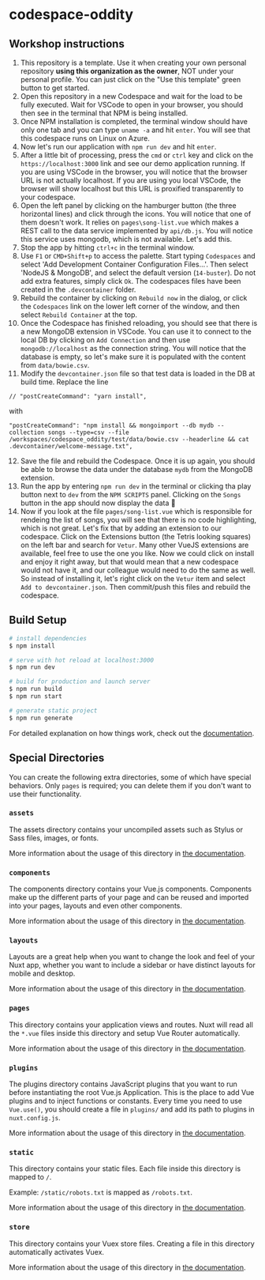# codespace-oddity

## Workshop instructions

1. This repository is a template. Use it when creating your own personal repository **using this organization as the owner**, NOT under your personal profile. You can just click on the "Use this template" green button to get started. 
1. Open this repository in a new Codespace and wait for the load to be fully executed. Wait for VSCode to open in your browser, you should then see in the terminal that NPM is being installed.
1. Once NPM installation is completed, the terminal window should have only one tab and you can type `uname -a` and hit `enter`. You will see that this codespace runs on Linux on Azure. 
1. Now let's run our application with `npm run dev` and hit `enter`. 
1. After a little bit of processing, press the `cmd` or `ctrl` key and click on the `https://localhost:3000` link and see our demo application running. If you are using VSCode in the browser, you will notice that the browser URL is not actually localhost. If you are using you local VSCode, the browser will show localhost but this URL is proxified transparently to your codespace. 
1. Open the left panel by clicking on the hamburger button (the three horizontal lines) and click through the icons. You will notice that one of them doesn't work. It relies on `pages\song-list.vue` which makes a REST call to the data service implemented by `api/db.js`. You will notice this service uses mongodb, which is not available. Let's add this. 
1. Stop the app by hitting `ctrl+c` in the terminal window. 
1. Use `F1` or `CMD+Shift+p` to access the palette. Start typing `Codespaces` and select 'Add Development Container Configuration Files...'. Then select 'NodeJS & MongoDB', and select the default version (`14-buster`). Do not add extra features, simply click `Ok`. The codespaces files have been created in the `.devcontainer` folder. 
1. Rebuild the container by clicking on `Rebuild now` in the dialog, or click the `Codespaces` link on the lower left corner of the window, and then select `Rebuild Container` at the top.
1. Once the Codespace has finished reloading, you should see that there is a new MongoDB extension in VSCode. You can use it to connect to the local DB by clicking on `Add Connection` and then use `mongodb://localhost` as the connection string. You will notice that the database is empty, so let's make sure it is populated with the content from `data/bowie.csv`.  
1. Modify the `devcontainer.json` file so that test data is loaded in the DB at build time. Replace the line 
```
// "postCreateCommand": "yarn install",
```  
with 
```
"postCreateCommand": "npm install && mongoimport --db mydb --collection songs --type=csv --file /workspaces/codespace_oddity/test/data/bowie.csv --headerline && cat .devcontainer/welcome-message.txt",
```
12. Save the file and rebuild the Codespace. Once it is up again, you should be able to browse the data under the database `mydb` from the MongoDB extension. 
1. Run the app by entering `npm run dev` in the terminal or clicking tha play button next to `dev` from the `NPM SCRIPTS` panel. Clicking on the `Songs` button in the app should now display the data :tada: 
1. Now if you look at the file `pages/song-list.vue` which is responsible for  rendeing the list of songs, you will see that there is no code highlighting, which is not great. Let's fix that by adding an extension to our codespace. Click on the Extensions button (the Tetris looking squares) on the left bar and search for `Vetur`. Many other VueJS extensions are available, feel free to use the one you like. Now we could click on install and enjoy it right away, but that would mean that a new codespace would not have it, and our colleague would need to do the same as well. So instead of installing it, let's right click on the `Vetur` item and select `Add to devcontainer.json`. Then commit/push this files and rebuild the codespace. 

## Build Setup

```bash
# install dependencies
$ npm install

# serve with hot reload at localhost:3000
$ npm run dev

# build for production and launch server
$ npm run build
$ npm run start

# generate static project
$ npm run generate
```

For detailed explanation on how things work, check out the [documentation](https://nuxtjs.org).

## Special Directories

You can create the following extra directories, some of which have special behaviors. Only `pages` is required; you can delete them if you don't want to use their functionality.

### `assets`

The assets directory contains your uncompiled assets such as Stylus or Sass files, images, or fonts.

More information about the usage of this directory in [the documentation](https://nuxtjs.org/docs/2.x/directory-structure/assets).

### `components`

The components directory contains your Vue.js components. Components make up the different parts of your page and can be reused and imported into your pages, layouts and even other components.

More information about the usage of this directory in [the documentation](https://nuxtjs.org/docs/2.x/directory-structure/components).

### `layouts`

Layouts are a great help when you want to change the look and feel of your Nuxt app, whether you want to include a sidebar or have distinct layouts for mobile and desktop.

More information about the usage of this directory in [the documentation](https://nuxtjs.org/docs/2.x/directory-structure/layouts).


### `pages`

This directory contains your application views and routes. Nuxt will read all the `*.vue` files inside this directory and setup Vue Router automatically.

More information about the usage of this directory in [the documentation](https://nuxtjs.org/docs/2.x/get-started/routing).

### `plugins`

The plugins directory contains JavaScript plugins that you want to run before instantiating the root Vue.js Application. This is the place to add Vue plugins and to inject functions or constants. Every time you need to use `Vue.use()`, you should create a file in `plugins/` and add its path to plugins in `nuxt.config.js`.

More information about the usage of this directory in [the documentation](https://nuxtjs.org/docs/2.x/directory-structure/plugins).

### `static`

This directory contains your static files. Each file inside this directory is mapped to `/`.

Example: `/static/robots.txt` is mapped as `/robots.txt`.

More information about the usage of this directory in [the documentation](https://nuxtjs.org/docs/2.x/directory-structure/static).

### `store`

This directory contains your Vuex store files. Creating a file in this directory automatically activates Vuex.

More information about the usage of this directory in [the documentation](https://nuxtjs.org/docs/2.x/directory-structure/store).
